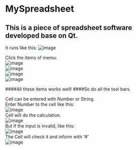 MySpreadsheet
==============================================================
This is a piece of spreadsheet software developed base on Qt.
--------------------------------------------------------------
It runs like this:
![image](https://github.com/huang-jiafeng/MySpreadsheet/blob/Content/Picture/HomePage.PNG)

Click the items of memu:
</br>
![image](https://github.com/huang-jiafeng/MySpreadsheet/blob/Content/Picture/File.PNG)
</br>
![image](https://github.com/huang-jiafeng/MySpreadsheet/blob/Content/Picture/Edit.PNG)
</br>
![image](https://github.com/huang-jiafeng/MySpreadsheet/blob/Content/Picture/Tools.PNG)
</br>
![image](https://github.com/huang-jiafeng/MySpreadsheet/blob/Content/Picture/Options.PNG)

####All these items works well! 
####So do all the tool bars.
</br>

Cell can be entered with Number or String.</br>
Enter Number to the cell like this:</br>
![image](https://github.com/huang-jiafeng/MySpreadsheet/blob/Content/Picture/Calculate1.PNG)</br>
Cell will do the calculation.</br>
![image](https://github.com/huang-jiafeng/MySpreadsheet/blob/Content/Picture/Calculate2.PNG)</br>
But if the input is invalid, like this:</br>
![image](https://github.com/huang-jiafeng/MySpreadsheet/blob/Content/Picture/InvalidInput1.PNG)</br>
The Cell will check it and inform with '#'</br>
![image](https://github.com/huang-jiafeng/MySpreadsheet/blob/Content/Picture/InvalidInput2.PNG) 


